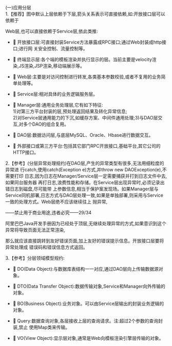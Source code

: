 \(一\)应用分层  
1.【推荐】图中默认上层依赖于下层,箭头关系表示可直接依赖,如:开放接口层可以依赖于

Web层,也可以直接依赖于Service层,依此类推:

*  开放接口层:可直接封装Service方法暴露成RPC接口;通过Web封装成http接口;进行网 关安全控制、流量控制等。

*  终端显示层:各个端的模板渲染并执行显示的层。当前主要是velocity渲染,JS渲染,JSP渲染,移动端展示等。

*  Web层:主要是对访问控制进行转发,各类基本参数校验,或者不复用的业务简单处理等。

*  Service层:相对具体的业务逻辑服务层。

*  Manager层:通用业务处理层,它有如下特征:  
  1\)对第三方平台封装的层,预处理返回结果及转化异常信息;  
  2\)对Service层通用能力的下沉,如缓存方案、中间件通用处理;3\)与DAO层交互,对多个DAO的组合复用。

*  DAO层:数据访问层,与底层MySQL、Oracle、Hbase进行数据交互。

*  外部接口或第三方平台:包括其它部门RPC开放接口,基础平台,其它公司的HTTP接口。

2.【参考】\(分层异常处理规约\)在DAO层,产生的异常类型有很多,无法用细粒度的异常进 行catch,使用catch\(Exception e\)方式,并throw new DAOException\(e\),不需要打印 日志,因为日志在Manager/Service层一定需要捕获并打到日志文件中去,如果同台服务器 再打日志,浪费性能和存储。在Service层出现异常时,必须记录出错日志到磁盘,尽可能带 上参数信息,相当于保护案发现场。如果Manager层与Service同机部署,日志方式与DAO层处理一致,如果是单独部署,则采用与Service一致的处理方式。Web层绝不应该继续往上 抛异常,

——禁止用于商业用途,违者必究——29/34

阿里巴巴Java开发手册因为已经处于顶层,无继续处理异常的方式,如果意识到这个异常将导致页面无法正常渲染,

那么就应该直接跳转到友好错误页面,加上友好的错误提示信息。开放接口层要将异常处理成 错误码和错误信息方式返回。

3.【参考】分层领域模型规约:

*  DO\(Data Object\):与数据库表结构一一对应,通过DAO层向上传输数据源对象。

*  DTO\(Data Transfer Object\):数据传输对象,Service和Manager向外传输的对象。

*  BO\(Business Object\):业务对象。可以由Service层输出的封装业务逻辑的对象。

*  Query:数据查询对象,各层接收上层的查询请求。注:超过2个参数的查询封装,禁止 使用Map类来传输。

*  VO\(View Object\):显示层对象,通常是Web向模板渲染引擎层传输的对象。



